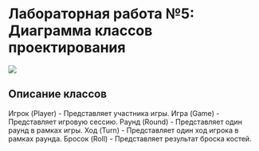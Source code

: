# Лабораторная работа №5: Диаграмма классов проектирования
[![](https://mermaid.ink/img/pako:eNqFVM1OGzEQfhXLp9AmSFz30ANJhTg0VElPsD242SGs6h1H_hEgFAnooT310Deo-gIItRUCiWfwvhFjO4T8bIQPu_aMv_lmvrF9wUeqAJ7xkRTG9Eox1qLKkdGIFvZRinPQ7CLZwuiwodUljhmKCpJ5muMiZo8cy4gSLRuTte-qL6BXPZPI0VUObQNNwO33GhyaAMWi5y15hLZ9OA0ZtFLYPk3bDCPxwXEqx2wtgt5j0XVaA9oAG4IxpcLW0pauQluig9f2DU9U5B6AcdKa1vhlvtUo1SDUsK5VLG1drFT40WemY8wGTYwV1pnXxFpJ4pPTuJ6DJeumFKJzWfqBkrJXjmBFOKkM7KozMAe4q4QuWpt0kLJBhrUykzhSLiY2DxXPXc53cs46nXdhtr39hhap6Rnzf-rv_sbf1lf1NX2_-X_1dULOTnkDNmhDyN_-0d_S_sv6B0WY4zYxxrYmWCR79HfPkNTxzUy__L1_qH_GTOc8sUONPFLOsvsbsvP_ExFv8wp0JcqCrnaUNef2BOi-8oymhdBfc57jlPYJZ9XwHEc8s9pBm7tJISzMXgKeHQtpyDoReKjUyxqK0ir9YfZ2hN_0CRp9aRI?type=png)](https://mermaid.live/edit#pako:eNqFVM1OGzEQfhXLp9AmSFz30ANJhTg0VElPsD242SGs6h1H_hEgFAnooT310Deo-gIItRUCiWfwvhFjO4T8bIQPu_aMv_lmvrF9wUeqAJ7xkRTG9Eox1qLKkdGIFvZRinPQ7CLZwuiwodUljhmKCpJ5muMiZo8cy4gSLRuTte-qL6BXPZPI0VUObQNNwO33GhyaAMWi5y15hLZ9OA0ZtFLYPk3bDCPxwXEqx2wtgt5j0XVaA9oAG4IxpcLW0pauQluig9f2DU9U5B6AcdKa1vhlvtUo1SDUsK5VLG1drFT40WemY8wGTYwV1pnXxFpJ4pPTuJ6DJeumFKJzWfqBkrJXjmBFOKkM7KozMAe4q4QuWpt0kLJBhrUykzhSLiY2DxXPXc53cs46nXdhtr39hhap6Rnzf-rv_sbf1lf1NX2_-X_1dULOTnkDNmhDyN_-0d_S_sv6B0WY4zYxxrYmWCR79HfPkNTxzUy__L1_qH_GTOc8sUONPFLOsvsbsvP_ExFv8wp0JcqCrnaUNef2BOi-8oymhdBfc57jlPYJZ9XwHEc8s9pBm7tJISzMXgKeHQtpyDoReKjUyxqK0ir9YfZ2hN_0CRp9aRI)


## Описание классов
Игрок (Player) - Представляет участника игры.
Игра (Game) - Представляет игровую сессию.
Раунд (Round) - Представляет один раунд в рамках игры.
Ход (Turn) - Представляет один ход игрока в рамках раунда.
Бросок (Roll) - Представляет результат броска костей.
